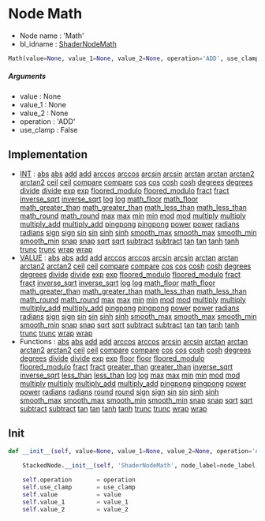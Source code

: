 # Node Math

- Node name : 'Math'
- bl_idname : [ShaderNodeMath](https://docs.blender.org/api/current/bpy.types.ShaderNodeMath.html)


``` python
Math(value=None, value_1=None, value_2=None, operation='ADD', use_clamp=False, node_label=None, node_color=None)
```
##### Arguments

- value : None
- value_1 : None
- value_2 : None
- operation : 'ADD'
- use_clamp : False

## Implementation

- [INT](/docs/GeoNodes/INT.md) : [abs](/docs/GeoNodes/INT.md#abs) [abs](/docs/GeoNodes/INT.md#abs) [add](/docs/GeoNodes/INT.md#add) [add](/docs/GeoNodes/INT.md#add) [arccos](/docs/GeoNodes/INT.md#arccos) [arccos](/docs/GeoNodes/INT.md#arccos) [arcsin](/docs/GeoNodes/INT.md#arcsin) [arcsin](/docs/GeoNodes/INT.md#arcsin) [arctan](/docs/GeoNodes/INT.md#arctan) [arctan](/docs/GeoNodes/INT.md#arctan) [arctan2](/docs/GeoNodes/INT.md#arctan2) [arctan2](/docs/GeoNodes/INT.md#arctan2) [ceil](/docs/GeoNodes/INT.md#ceil) [ceil](/docs/GeoNodes/INT.md#ceil) [compare](/docs/GeoNodes/INT.md#compare) [compare](/docs/GeoNodes/INT.md#compare) [cos](/docs/GeoNodes/INT.md#cos) [cos](/docs/GeoNodes/INT.md#cos) [cosh](/docs/GeoNodes/INT.md#cosh) [cosh](/docs/GeoNodes/INT.md#cosh) [degrees](/docs/GeoNodes/INT.md#degrees) [degrees](/docs/GeoNodes/INT.md#degrees) [divide](/docs/GeoNodes/INT.md#divide) [divide](/docs/GeoNodes/INT.md#divide) [exp](/docs/GeoNodes/INT.md#exp) [exp](/docs/GeoNodes/INT.md#exp) [floored_modulo](/docs/GeoNodes/INT.md#floored_modulo) [floored_modulo](/docs/GeoNodes/INT.md#floored_modulo) [fract](/docs/GeoNodes/INT.md#fract) [fract](/docs/GeoNodes/INT.md#fract) [inverse_sqrt](/docs/GeoNodes/INT.md#inverse_sqrt) [inverse_sqrt](/docs/GeoNodes/INT.md#inverse_sqrt) [log](/docs/GeoNodes/INT.md#log) [log](/docs/GeoNodes/INT.md#log) [math_floor](/docs/GeoNodes/INT.md#math_floor) [math_floor](/docs/GeoNodes/INT.md#math_floor) [math_greater_than](/docs/GeoNodes/INT.md#math_greater_than) [math_greater_than](/docs/GeoNodes/INT.md#math_greater_than) [math_less_than](/docs/GeoNodes/INT.md#math_less_than) [math_less_than](/docs/GeoNodes/INT.md#math_less_than) [math_round](/docs/GeoNodes/INT.md#math_round) [math_round](/docs/GeoNodes/INT.md#math_round) [max](/docs/GeoNodes/INT.md#max) [max](/docs/GeoNodes/INT.md#max) [min](/docs/GeoNodes/INT.md#min) [min](/docs/GeoNodes/INT.md#min) [mod](/docs/GeoNodes/INT.md#mod) [mod](/docs/GeoNodes/INT.md#mod) [multiply](/docs/GeoNodes/INT.md#multiply) [multiply](/docs/GeoNodes/INT.md#multiply) [multiply_add](/docs/GeoNodes/INT.md#multiply_add) [multiply_add](/docs/GeoNodes/INT.md#multiply_add) [pingpong](/docs/GeoNodes/INT.md#pingpong) [pingpong](/docs/GeoNodes/INT.md#pingpong) [power](/docs/GeoNodes/INT.md#power) [power](/docs/GeoNodes/INT.md#power) [radians](/docs/GeoNodes/INT.md#radians) [radians](/docs/GeoNodes/INT.md#radians) [sign](/docs/GeoNodes/INT.md#sign) [sign](/docs/GeoNodes/INT.md#sign) [sin](/docs/GeoNodes/INT.md#sin) [sin](/docs/GeoNodes/INT.md#sin) [sinh](/docs/GeoNodes/INT.md#sinh) [sinh](/docs/GeoNodes/INT.md#sinh) [smooth_max](/docs/GeoNodes/INT.md#smooth_max) [smooth_max](/docs/GeoNodes/INT.md#smooth_max) [smooth_min](/docs/GeoNodes/INT.md#smooth_min) [smooth_min](/docs/GeoNodes/INT.md#smooth_min) [snap](/docs/GeoNodes/INT.md#snap) [snap](/docs/GeoNodes/INT.md#snap) [sqrt](/docs/GeoNodes/INT.md#sqrt) [sqrt](/docs/GeoNodes/INT.md#sqrt) [subtract](/docs/GeoNodes/INT.md#subtract) [subtract](/docs/GeoNodes/INT.md#subtract) [tan](/docs/GeoNodes/INT.md#tan) [tan](/docs/GeoNodes/INT.md#tan) [tanh](/docs/GeoNodes/INT.md#tanh) [tanh](/docs/GeoNodes/INT.md#tanh) [trunc](/docs/GeoNodes/INT.md#trunc) [trunc](/docs/GeoNodes/INT.md#trunc) [wrap](/docs/GeoNodes/INT.md#wrap) [wrap](/docs/GeoNodes/INT.md#wrap)
- [VALUE](/docs/GeoNodes/VALUE.md) : [abs](/docs/GeoNodes/VALUE.md#abs) [abs](/docs/GeoNodes/VALUE.md#abs) [add](/docs/GeoNodes/VALUE.md#add) [add](/docs/GeoNodes/VALUE.md#add) [arccos](/docs/GeoNodes/VALUE.md#arccos) [arccos](/docs/GeoNodes/VALUE.md#arccos) [arcsin](/docs/GeoNodes/VALUE.md#arcsin) [arcsin](/docs/GeoNodes/VALUE.md#arcsin) [arctan](/docs/GeoNodes/VALUE.md#arctan) [arctan](/docs/GeoNodes/VALUE.md#arctan) [arctan2](/docs/GeoNodes/VALUE.md#arctan2) [arctan2](/docs/GeoNodes/VALUE.md#arctan2) [ceil](/docs/GeoNodes/VALUE.md#ceil) [ceil](/docs/GeoNodes/VALUE.md#ceil) [compare](/docs/GeoNodes/VALUE.md#compare) [compare](/docs/GeoNodes/VALUE.md#compare) [cos](/docs/GeoNodes/VALUE.md#cos) [cos](/docs/GeoNodes/VALUE.md#cos) [cosh](/docs/GeoNodes/VALUE.md#cosh) [cosh](/docs/GeoNodes/VALUE.md#cosh) [degrees](/docs/GeoNodes/VALUE.md#degrees) [degrees](/docs/GeoNodes/VALUE.md#degrees) [divide](/docs/GeoNodes/VALUE.md#divide) [divide](/docs/GeoNodes/VALUE.md#divide) [exp](/docs/GeoNodes/VALUE.md#exp) [exp](/docs/GeoNodes/VALUE.md#exp) [floored_modulo](/docs/GeoNodes/VALUE.md#floored_modulo) [floored_modulo](/docs/GeoNodes/VALUE.md#floored_modulo) [fract](/docs/GeoNodes/VALUE.md#fract) [fract](/docs/GeoNodes/VALUE.md#fract) [inverse_sqrt](/docs/GeoNodes/VALUE.md#inverse_sqrt) [inverse_sqrt](/docs/GeoNodes/VALUE.md#inverse_sqrt) [log](/docs/GeoNodes/VALUE.md#log) [log](/docs/GeoNodes/VALUE.md#log) [math_floor](/docs/GeoNodes/VALUE.md#math_floor) [math_floor](/docs/GeoNodes/VALUE.md#math_floor) [math_greater_than](/docs/GeoNodes/VALUE.md#math_greater_than) [math_greater_than](/docs/GeoNodes/VALUE.md#math_greater_than) [math_less_than](/docs/GeoNodes/VALUE.md#math_less_than) [math_less_than](/docs/GeoNodes/VALUE.md#math_less_than) [math_round](/docs/GeoNodes/VALUE.md#math_round) [math_round](/docs/GeoNodes/VALUE.md#math_round) [max](/docs/GeoNodes/VALUE.md#max) [max](/docs/GeoNodes/VALUE.md#max) [min](/docs/GeoNodes/VALUE.md#min) [min](/docs/GeoNodes/VALUE.md#min) [mod](/docs/GeoNodes/VALUE.md#mod) [mod](/docs/GeoNodes/VALUE.md#mod) [multiply](/docs/GeoNodes/VALUE.md#multiply) [multiply](/docs/GeoNodes/VALUE.md#multiply) [multiply_add](/docs/GeoNodes/VALUE.md#multiply_add) [multiply_add](/docs/GeoNodes/VALUE.md#multiply_add) [pingpong](/docs/GeoNodes/VALUE.md#pingpong) [pingpong](/docs/GeoNodes/VALUE.md#pingpong) [power](/docs/GeoNodes/VALUE.md#power) [power](/docs/GeoNodes/VALUE.md#power) [radians](/docs/GeoNodes/VALUE.md#radians) [radians](/docs/GeoNodes/VALUE.md#radians) [sign](/docs/GeoNodes/VALUE.md#sign) [sign](/docs/GeoNodes/VALUE.md#sign) [sin](/docs/GeoNodes/VALUE.md#sin) [sin](/docs/GeoNodes/VALUE.md#sin) [sinh](/docs/GeoNodes/VALUE.md#sinh) [sinh](/docs/GeoNodes/VALUE.md#sinh) [smooth_max](/docs/GeoNodes/VALUE.md#smooth_max) [smooth_max](/docs/GeoNodes/VALUE.md#smooth_max) [smooth_min](/docs/GeoNodes/VALUE.md#smooth_min) [smooth_min](/docs/GeoNodes/VALUE.md#smooth_min) [snap](/docs/GeoNodes/VALUE.md#snap) [snap](/docs/GeoNodes/VALUE.md#snap) [sqrt](/docs/GeoNodes/VALUE.md#sqrt) [sqrt](/docs/GeoNodes/VALUE.md#sqrt) [subtract](/docs/GeoNodes/VALUE.md#subtract) [subtract](/docs/GeoNodes/VALUE.md#subtract) [tan](/docs/GeoNodes/VALUE.md#tan) [tan](/docs/GeoNodes/VALUE.md#tan) [tanh](/docs/GeoNodes/VALUE.md#tanh) [tanh](/docs/GeoNodes/VALUE.md#tanh) [trunc](/docs/GeoNodes/VALUE.md#trunc) [trunc](/docs/GeoNodes/VALUE.md#trunc) [wrap](/docs/GeoNodes/VALUE.md#wrap) [wrap](/docs/GeoNodes/VALUE.md#wrap)
- Functions : [abs](/docs/GeoNodes/GeoNodesTree.md#abs) [abs](/docs/GeoNodes/GeoNodesTree.md#abs) [add](/docs/GeoNodes/GeoNodesTree.md#add) [add](/docs/GeoNodes/GeoNodesTree.md#add) [arccos](/docs/GeoNodes/GeoNodesTree.md#arccos) [arccos](/docs/GeoNodes/GeoNodesTree.md#arccos) [arcsin](/docs/GeoNodes/GeoNodesTree.md#arcsin) [arcsin](/docs/GeoNodes/GeoNodesTree.md#arcsin) [arctan](/docs/GeoNodes/GeoNodesTree.md#arctan) [arctan](/docs/GeoNodes/GeoNodesTree.md#arctan) [arctan2](/docs/GeoNodes/GeoNodesTree.md#arctan2) [arctan2](/docs/GeoNodes/GeoNodesTree.md#arctan2) [ceil](/docs/GeoNodes/GeoNodesTree.md#ceil) [ceil](/docs/GeoNodes/GeoNodesTree.md#ceil) [compare](/docs/GeoNodes/GeoNodesTree.md#compare) [compare](/docs/GeoNodes/GeoNodesTree.md#compare) [cos](/docs/GeoNodes/GeoNodesTree.md#cos) [cos](/docs/GeoNodes/GeoNodesTree.md#cos) [cosh](/docs/GeoNodes/GeoNodesTree.md#cosh) [cosh](/docs/GeoNodes/GeoNodesTree.md#cosh) [degrees](/docs/GeoNodes/GeoNodesTree.md#degrees) [degrees](/docs/GeoNodes/GeoNodesTree.md#degrees) [divide](/docs/GeoNodes/GeoNodesTree.md#divide) [divide](/docs/GeoNodes/GeoNodesTree.md#divide) [exp](/docs/GeoNodes/GeoNodesTree.md#exp) [exp](/docs/GeoNodes/GeoNodesTree.md#exp) [floor](/docs/GeoNodes/GeoNodesTree.md#floor) [floor](/docs/GeoNodes/GeoNodesTree.md#floor) [floored_modulo](/docs/GeoNodes/GeoNodesTree.md#floored_modulo) [floored_modulo](/docs/GeoNodes/GeoNodesTree.md#floored_modulo) [fract](/docs/GeoNodes/GeoNodesTree.md#fract) [fract](/docs/GeoNodes/GeoNodesTree.md#fract) [greater_than](/docs/GeoNodes/GeoNodesTree.md#greater_than) [greater_than](/docs/GeoNodes/GeoNodesTree.md#greater_than) [inverse_sqrt](/docs/GeoNodes/GeoNodesTree.md#inverse_sqrt) [inverse_sqrt](/docs/GeoNodes/GeoNodesTree.md#inverse_sqrt) [less_than](/docs/GeoNodes/GeoNodesTree.md#less_than) [less_than](/docs/GeoNodes/GeoNodesTree.md#less_than) [log](/docs/GeoNodes/GeoNodesTree.md#log) [log](/docs/GeoNodes/GeoNodesTree.md#log) [max](/docs/GeoNodes/GeoNodesTree.md#max) [max](/docs/GeoNodes/GeoNodesTree.md#max) [min](/docs/GeoNodes/GeoNodesTree.md#min) [min](/docs/GeoNodes/GeoNodesTree.md#min) [mod](/docs/GeoNodes/GeoNodesTree.md#mod) [mod](/docs/GeoNodes/GeoNodesTree.md#mod) [multiply](/docs/GeoNodes/GeoNodesTree.md#multiply) [multiply](/docs/GeoNodes/GeoNodesTree.md#multiply) [multiply_add](/docs/GeoNodes/GeoNodesTree.md#multiply_add) [multiply_add](/docs/GeoNodes/GeoNodesTree.md#multiply_add) [pingpong](/docs/GeoNodes/GeoNodesTree.md#pingpong) [pingpong](/docs/GeoNodes/GeoNodesTree.md#pingpong) [power](/docs/GeoNodes/GeoNodesTree.md#power) [power](/docs/GeoNodes/GeoNodesTree.md#power) [radians](/docs/GeoNodes/GeoNodesTree.md#radians) [radians](/docs/GeoNodes/GeoNodesTree.md#radians) [round](/docs/GeoNodes/GeoNodesTree.md#round) [round](/docs/GeoNodes/GeoNodesTree.md#round) [sign](/docs/GeoNodes/GeoNodesTree.md#sign) [sign](/docs/GeoNodes/GeoNodesTree.md#sign) [sin](/docs/GeoNodes/GeoNodesTree.md#sin) [sin](/docs/GeoNodes/GeoNodesTree.md#sin) [sinh](/docs/GeoNodes/GeoNodesTree.md#sinh) [sinh](/docs/GeoNodes/GeoNodesTree.md#sinh) [smooth_max](/docs/GeoNodes/GeoNodesTree.md#smooth_max) [smooth_max](/docs/GeoNodes/GeoNodesTree.md#smooth_max) [smooth_min](/docs/GeoNodes/GeoNodesTree.md#smooth_min) [smooth_min](/docs/GeoNodes/GeoNodesTree.md#smooth_min) [snap](/docs/GeoNodes/GeoNodesTree.md#snap) [snap](/docs/GeoNodes/GeoNodesTree.md#snap) [sqrt](/docs/GeoNodes/GeoNodesTree.md#sqrt) [sqrt](/docs/GeoNodes/GeoNodesTree.md#sqrt) [subtract](/docs/GeoNodes/GeoNodesTree.md#subtract) [subtract](/docs/GeoNodes/GeoNodesTree.md#subtract) [tan](/docs/GeoNodes/GeoNodesTree.md#tan) [tan](/docs/GeoNodes/GeoNodesTree.md#tan) [tanh](/docs/GeoNodes/GeoNodesTree.md#tanh) [tanh](/docs/GeoNodes/GeoNodesTree.md#tanh) [trunc](/docs/GeoNodes/GeoNodesTree.md#trunc) [trunc](/docs/GeoNodes/GeoNodesTree.md#trunc) [wrap](/docs/GeoNodes/GeoNodesTree.md#wrap) [wrap](/docs/GeoNodes/GeoNodesTree.md#wrap)

## Init

``` python
def __init__(self, value=None, value_1=None, value_2=None, operation='ADD', use_clamp=False, node_label=None, node_color=None):

    StackedNode.__init__(self, 'ShaderNodeMath', node_label=node_label, node_color=node_color)

    self.operation       = operation
    self.use_clamp       = use_clamp
    self.value           = value
    self.value_1         = value_1
    self.value_2         = value_2
```
